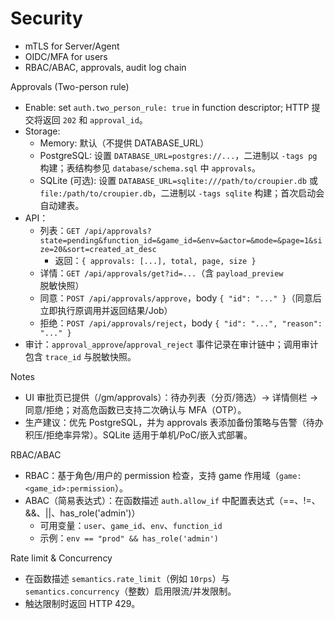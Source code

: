 # Security

- mTLS for Server/Agent
- OIDC/MFA for users
- RBAC/ABAC, approvals, audit log chain

Approvals (Two-person rule)
- Enable: set `auth.two_person_rule: true` in function descriptor; HTTP 提交将返回 `202` 和 `approval_id`。
- Storage:
  - Memory: 默认（不提供 DATABASE_URL）
  - PostgreSQL: 设置 `DATABASE_URL=postgres://...`，二进制以 `-tags pg` 构建；表结构参见 `database/schema.sql` 中 `approvals`。
  - SQLite (可选): 设置 `DATABASE_URL=sqlite:///path/to/croupier.db` 或 `file:/path/to/croupier.db`，二进制以 `-tags sqlite` 构建；首次启动会自动建表。
- API：
  - 列表：`GET /api/approvals?state=pending&function_id=&game_id=&env=&actor=&mode=&page=1&size=20&sort=created_at_desc`
    - 返回：`{ approvals: [...], total, page, size }`
  - 详情：`GET /api/approvals/get?id=...`（含 `payload_preview` 脱敏快照）
  - 同意：`POST /api/approvals/approve`，body `{ "id": "..." }`（同意后立即执行原调用并返回结果/Job）
  - 拒绝：`POST /api/approvals/reject`，body `{ "id": "...", "reason": "..." }`
- 审计：`approval_approve`/`approval_reject` 事件记录在审计链中；调用审计包含 `trace_id` 与脱敏快照。

Notes
- UI 审批页已提供（/gm/approvals）：待办列表（分页/筛选）→ 详情侧栏 → 同意/拒绝；对高危函数已支持二次确认与 MFA（OTP）。
- 生产建议：优先 PostgreSQL，并为 approvals 表添加备份策略与告警（待办积压/拒绝率异常）。SQLite 适用于单机/PoC/嵌入式部署。

RBAC/ABAC
- RBAC：基于角色/用户的 permission 检查，支持 game 作用域（`game:<game_id>:permission`）。
- ABAC（简易表达式）：在函数描述 `auth.allow_if` 中配置表达式（==、!=、&&、||、has_role('admin')）
  - 可用变量：`user`、`game_id`、`env`、`function_id`
  - 示例：`env == "prod" && has_role('admin')`

Rate limit & Concurrency
- 在函数描述 `semantics.rate_limit`（例如 `10rps`）与 `semantics.concurrency`（整数）启用限流/并发限制。
- 触达限制时返回 HTTP 429。
